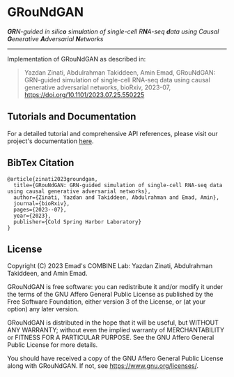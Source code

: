 # GRouNdGAN
_**GR**N-guided in silic**o** sim**u**lation of single-cell R**N**A-seq **d**ata using Causal **G**enerative **A**dversarial **N**etworks_

---
Implementation of GRouNdGAN as described in:
> Yazdan Zinati, Abdulrahman Takiddeen, Amin Emad, GRouNdGAN: GRN-guided simulation of single-cell RNA-seq data using causal generative adversarial networks, bioRxiv, 2023-07, https://doi.org/10.1101/2023.07.25.550225 

## Tutorials and Documentation
For a detailed tutorial and comprehensive API references, please visit our project's documentation [here](https://Emad-COMBINE-lab.github.io/GRouNdGAN/).

## BibTex Citation
```
@article{zinati2023groundgan,
  title={GRouNdGAN: GRN-guided simulation of single-cell RNA-seq data using causal generative adversarial networks},
  author={Zinati, Yazdan and Takiddeen, Abdulrahman and Emad, Amin},
  journal={bioRxiv},
  pages={2023--07},
  year={2023},
  publisher={Cold Spring Harbor Laboratory}
}
```

## License 
Copyright (C) 2023 Emad's COMBINE Lab: Yazdan Zinati, Abdulrahman Takiddeen, and Amin Emad. 

GRouNdGAN is free software: you can redistribute it and/or modify it under the terms of the GNU Affero General Public License as published by the Free Software Foundation, either version 3 of the License, or (at your option) any later version.

GRouNdGAN is distributed in the hope that it will be useful, but WITHOUT ANY WARRANTY; without even the implied warranty of MERCHANTABILITY or FITNESS FOR A PARTICULAR PURPOSE. See the GNU Affero General Public License for more details.

You should have received a copy of the GNU Affero General Public License along with GRouNdGAN. If not, see <https://www.gnu.org/licenses/>.
